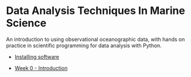 # Data Analysis Techniques In Marine Science

An introduction to using observational oceanographic data, with hands on practice in scientific programming for data analysis with Python.

* [Installing software](software-installation)

* [Week 0 - Introduction](week00-introduction.ipynb)
